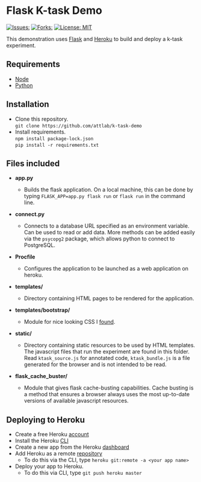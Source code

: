 # Flask K-task Demo
[![Issues:](https://img.shields.io/github/issues/attlab/k-task-demo)](https://github.com/attlab/k-task-demo/issues)
[![Forks:](https://img.shields.io/github/forks/attlab/k-task-demo )](https://github.com/attlab/k-task-demo/network/members)
[![License: MIT](https://img.shields.io/badge/License-MIT-green.svg)](https://opensource.org/licenses/MIT)

This demonstration uses [Flask](https://pypi.org/project/Flask/) and [Heroku](https://www.heroku.com/home) to build and deploy a k-task experiment. 

## Requirements

- [Node](https://nodejs.org/en/download/)
- [Python](https://www.python.org/downloads/)

## Installation

- Clone this repository.  
	`git clone https://github.com/attlab/k-task-demo`
- Install requirements.  
	`npm install package-lock.json`  
	`pip install -r requirements.txt`

## Files included

- **app.py**   
   - Builds the flask application. On a local machine, this can be done by typing `FLASK_APP=app.py flask run` or `flask run` in the command line. 

- **connect.py**
   - Connects to a database URL specified as an environment variable. Can be used to read or add data. More methods can be added easily via the `psycopg2` package, which allows python to connect to PostgreSQL.

- **Procfile**  
   - Configures the application to be launched as a web application on heroku. 

- **templates/**  
   - Directory containing HTML pages to be rendered for the application. 

- **templates/bootstrap/**  
   - Module for nice looking CSS I [found](https://getbootstrap.com/).

- **static/**  
   - Directory containing static resources to be used by HTML templates. The javascript files that run the experiment are found in this folder. Read `ktask_source.js` for annotated code, `ktask_bundle.js` is a file generated for the browser and is not intended to be read.

- **flask_cache_buster/**  
   - Module that gives flask cache-busting capabilities. Cache busting is a method that ensures a browser always uses the most up-to-date versions of available javascript resources. 

## Deploying to Heroku

- Create a free Heroku [account](https://signup.heroku.com/)
- Install the Heroku [CLI](https://devcenter.heroku.com/articles/heroku-cli)
- Create a new app from the Heroku [dashboard](https://dashboard.heroku.com/apps)
- Add Heroku as a remote [repository](https://devcenter.heroku.com/articles/git)
	- To do this via the CLI, type `heroku git:remote -a <your app name>`
- Deploy your app to Heroku.
	- To do this via CLI, type `git push heroku master`



